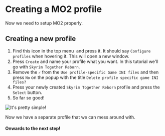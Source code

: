 # Creating a MO2 profile

Now we need to setup MO2 properly.

## Creating a new profile

1. Find this icon in the top menu <img src="https://sxcu.net/5BEuPZp6d.png" alt="" data-size="line"> and press it. It should say `Configure profiles` when hovering it. This will open a new window.
2. Press `Create` and name your profile what you want. In this tutorial we'll go with `Skyrim Together Reborn`.
3. Remove the `✓` from the `Use profile-specific Game INI files` and then press `No` on the popup with the title `Delete profile specific game INI files?`
4. Press your newly created `Skyrim Together Reborn` profile and press the `Select` button.
5. So far so good!

![It's pretty simple!](https://sxcu.net/5BizPEsKU.gif)

Now we have a separate profile that we can mess around with.

#### Onwards to the next step!
